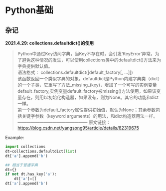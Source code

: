 # Python基础
## 杂记
**2021.4.29: collections.defaultdict()的使用**
>Python中通过Key访问字典，当Key不存在时，会引发‘KeyError’异常。为了避免这种情况的发生，可以使用collections类中的defaultdict()方法来为字典提供默认值。<br>
语法格式：
collections.defaultdict([default_factory[, …]])<br>
该函数返回一个类似字典的对象。defaultdict是Python内建字典类（dict）的一个子类，它重写了方法_missing_(key)，增加了一个可写的实例变量default_factory,实例变量default_factory被missing()方法使用，如果该变量存在，则用以初始化构造器，如果没有，则为None。其它的功能和dict一样。<br>
第一个参数为default_factory属性提供初始值，默认为None；其余参数包括关键字参数（keyword arguments）的用法，和dict构造器用法一样。<br>
————————————————
原文链接：https://blog.csdn.net/yangsong95/article/details/82319675


Example:
```python
import collections
dt=collections.defaultdict(list)
dt['a'].append('b')

## 相当于普通字典
dt={}
if not dt.has_key('a'):
    dt['a']=[]
dt['a'].append('b')
```